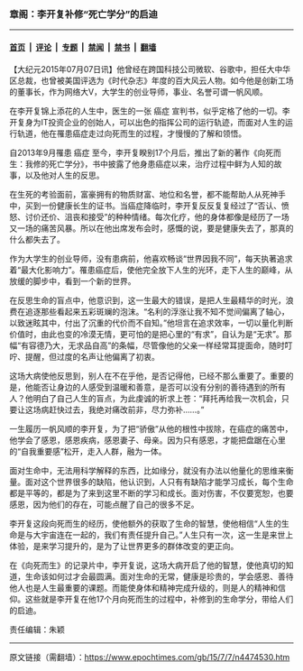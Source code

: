 ### 章阁：李开复补修“死亡学分”的启迪

---

#### [首页](../../../..?n4474530) &nbsp;|&nbsp; [评论](../../../../../epoch-comment?n4474530) &nbsp;|&nbsp; [专题](../../../../../epoch-special?n4474530) &nbsp;|&nbsp; [禁闻](../../../../../epoch-news?n4474530) &nbsp;|&nbsp; [禁书](../../../../../books?n4474530) &nbsp;|&nbsp; [翻墙](https://github.com/gfw-breaker/nogfw/blob/master/README.md?n4474530)


<div class="post_content" id="artbody" itemprop="articleBody">
 <!-- article content begin -->
 <p>
  【大纪元2015年07月07日讯】他曾经在跨国科技公司微软、谷歌中，担任大中华区总裁，也曾被美国评选为《时代杂志》年度的百大风云人物。如今他是创新工场的董事长，作为网络大V，大学生的创业导师，事业、名誉可谓一帆风顺。
 </p>
 <p>
  在李开复锦上添花的人生中，医生的一张
  <ok href="https://www.epochtimes.com/gb/tag/%E7%99%8C%E7%97%87.html">
   癌症
  </ok>
  宣判书，似乎定格了他的一切。李开复身为IT投资企业的创始人，可以出色的指挥公司的运行轨迹，而面对人生的运行轨道，他在罹患癌症走过向死而生的过程，才慢慢的了解和领悟。
 </p>
 <p>
  自2013年9月罹患
  <ok href="https://www.epochtimes.com/gb/tag/%E7%99%8C%E7%97%87.html">
   癌症
  </ok>
  至今，李开复睽别17个月后，推出了新的著作《向死而生：我修的死亡学分》，书中披露了他身患癌症以来，治疗过程中鲜为人知的故事，以及他对人生的反思。
 </p>
 <p>
  在生死的考验面前，富豪拥有的物质财富、地位和名誉，都不能帮助人从死神手中，买到一份健康长生的证书。当癌症降临时，李开复反反复复经过了“否认、愤怒、讨价还价、沮丧和接受”的种种情绪。每次化疗，他的身体都像是经历了一场又一场的痛苦风暴。所以在他出席发布会时，感慨的说，要是健康失去了，那真的什么都失去了。
 </p>
 <p>
  作为大学生的创业导师，没有患病前，他喜欢畅谈“世界因我不同”，每天执著追求着“最大化影响力”。罹患癌症后，使他完全放下人生的光环，走下人生的巅峰，从放缓的脚步中，看到一个新的世界。
 </p>
 <p>
  在反思生命的盲点中，他意识到，这一生最大的错误，是把人生最精华的时光，浪费在追逐那些看起来五彩斑斓的泡沫。“名利的浮涨让我不知不觉间偏离了轴心，以致迷眩其中，付出了沉重的代价而不自知。”他坦言在追求效率，一切以量化判断价值时，由此也变的冷漠无情，更可怕的是把心里的“有求”，自认为是“无求”。那幅“有容德乃大，无求品自高”的条幅，尽管像他的父亲一样经常耳提面命，随时叮咛、提醒，但过度的名声让他偏离了初衷。
 </p>
 <p>
  这场大病使他反思到，别人在不在乎他，是否记得他，已经不那么重要了。重要的是，他能否让身边的人感受到温暖和善意，是否可以没有分别的善待遇到的所有人？他明白了自己人生的盲点，为此虔诚的祈求上苍：“拜托再给我一次机会，只要让这场病赶快过去，我绝对痛改前非，尽力弥补……。”
 </p>
 <p>
  一生履历一帆风顺的李开复，为了把“骄傲”从他的根性中拔除，在癌症的痛苦中，他学会了感恩，感恩疾病，感恩妻子、母亲。因为只有感恩，才能把盘踞在心里的“自我重要感”松开，走入人群，融为一体。
 </p>
 <p>
  面对生命中，无法用科学解释的东西，比如缘分，就没有办法以他量化的思维来衡量。面对这个世界很多的缺陷，他认识到，人只有有缺陷才能学习成长，每个生命都是平等的，都是为了来到这里不断的学习和成长。面对伤害，不仅要宽恕，也要感恩，因为他们的存在，可能点醒了自己的很多不足。
 </p>
 <p>
  李开复这段向死而生的经历，使他额外的获取了生命的智慧，使他相信“人生的生命是与大宇宙连在一起的，我们有责任提升自己。”人生只有一次，这一生是来世上体验，是来学习提升的，是为了让世界更多的群体改变的更正向。
 </p>
 <p>
  在《向死而生》的记录片中，李开复说，这场大病开启了他的智慧，使他真切的知道，生命该如何过才会最圆满。面对生命的无常，健康是珍贵的，学会感恩、善待他人也是人生最重要的课题。而能使身体和精神完成升级的，则是人的精神和信仰。这些就是李开复在他17个月向死而生的过程中，补修到的生命学分，带给人们的启迪。
 </p>
 <p>
  责任编辑：朱颖
 </p>
 <!-- article content end -->
 <div id="below_article_ad">
 </div>
</div>


---

原文链接（需翻墙）：https://www.epochtimes.com/gb/15/7/7/n4474530.htm